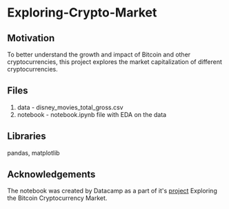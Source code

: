# Exploring-Crypto-Market
## Motivation
To better understand the growth and impact of Bitcoin and other cryptocurrencies, this project explores the market capitalization of different cryptocurrencies.

## Files
1) data - disney_movies_total_gross.csv 
2) notebook - notebook.ipynb file with EDA on the data

## Libraries
pandas, matplotlib

## Acknowledgements 
The notebook was created by Datacamp as a part of it's [project](https://www.datacamp.com/projects/82) Exploring the Bitcoin Cryptocurrency Market.
